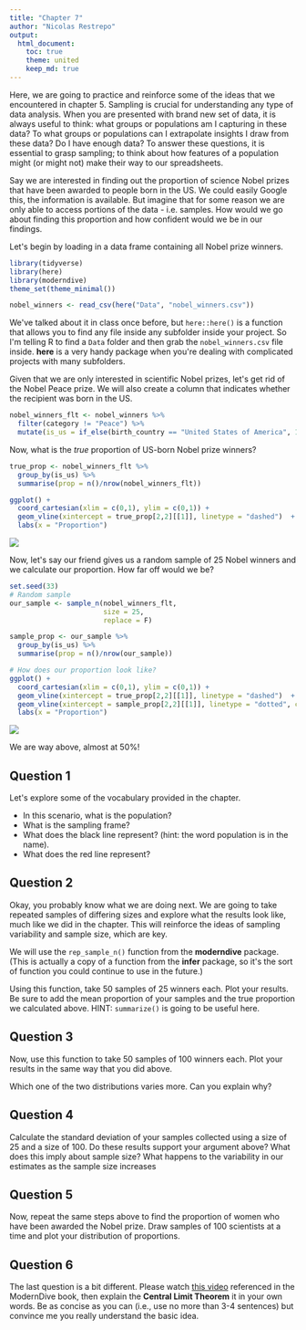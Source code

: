 ```yaml
---
title: "Chapter 7"
author: "Nicolas Restrepo"
output: 
  html_document: 
    toc: true
    theme: united
    keep_md: true
---
```




Here, we are going to practice and reinforce some of the ideas that we encountered in chapter 5. Sampling is crucial for understanding any type of data analysis. When you are presented with brand new set of data, it is always useful to think: what groups or populations am I capturing in these data? To what groups or populations can I extrapolate insights I draw from these data? Do I have enough data? To answer these questions, it is essential to grasp sampling; to think about how features of a population might (or might not) make their way to our spreadsheets. 

Say we are interested in finding out the proportion of science Nobel prizes that have been awarded to people born in the US. We could easily Google this, the information is available. But imagine that for some reason we are only able to access portions of the data - i.e. samples. How would we go about finding this proportion and how confident would we be in our findings. 

Let's begin by loading in a data frame containing all Nobel prize winners. 


```r
library(tidyverse)
library(here)
library(moderndive)
theme_set(theme_minimal())

nobel_winners <- read_csv(here("Data", "nobel_winners.csv"))
```

We've talked about it in class once before, but `here::here()` is a function that allows you to find any file inside any subfolder inside your project. So I'm telling R to find a `Data` folder and then grab the `nobel_winners.csv` file inside. **here** is a very handy package when you're dealing with complicated projects with many subfolders.

Given that we are only interested in scientific Nobel prizes, let's get rid of the Nobel Peace prize. We will also create a column that indicates whether the recipient was born in the US. 


```r
nobel_winners_flt <- nobel_winners %>% 
  filter(category != "Peace") %>% 
  mutate(is_us = if_else(birth_country == "United States of America", 1, 0))
```

Now, what is the *true* proportion of US-born Nobel prize winners?


```r
true_prop <- nobel_winners_flt %>% 
  group_by(is_us) %>% 
  summarise(prop = n()/nrow(nobel_winners_flt))

ggplot() + 
  coord_cartesian(xlim = c(0,1), ylim = c(0,1)) + 
  geom_vline(xintercept = true_prop[2,2][[1]], linetype = "dashed")  + 
  labs(x = "Proportion")
```

![](chapter_07_files/figure-html/unnamed-chunk-3-1.png)<!-- -->

Now, let's say our friend gives us a random sample of 25 Nobel winners and we calculate our proportion. How far off would we be? 


```r
set.seed(33)
# Random sample 
our_sample <- sample_n(nobel_winners_flt, 
                       size = 25, 
                       replace = F)

sample_prop <- our_sample %>% 
  group_by(is_us) %>% 
  summarise(prop = n()/nrow(our_sample))

# How does our proportion look like? 
ggplot() + 
  coord_cartesian(xlim = c(0,1), ylim = c(0,1)) + 
  geom_vline(xintercept = true_prop[2,2][[1]], linetype = "dashed")  + 
  geom_vline(xintercept = sample_prop[2,2][[1]], linetype = "dotted", col = "red") +
  labs(x = "Proportion")
```

![](chapter_07_files/figure-html/unnamed-chunk-4-1.png)<!-- -->

We are way above, almost at 50%! 

## Question 1 

Let's explore some of the vocabulary provided in the chapter. 
- In this scenario, what is the population? 
- What is the sampling frame? 
- What does the black line represent? (hint: the word population is in the name). 
- What does the red line represent? 

## Question 2 

Okay, you probably know what we are doing next. We are going to take repeated samples of differing sizes and explore what the results look like, much like we did in the chapter. This will reinforce the ideas of sampling variability and sample size, which are key. 

We will use the `rep_sample_n()` function from the **moderndive** package. (This is actually a copy of a function from the **infer** package, so it's the sort of function you could continue to use in the future.)

Using this function, take 50 samples of 25 winners each. Plot your results. Be sure to add the mean proportion of your samples and the true proportion we calculated above. HINT: `summarize()` is going to be useful here. 

## Question 3 

Now, use this function to take 50 samples of 100 winners each. Plot your results in the same way that you did above. 

Which one of the two distributions varies more. Can you explain why? 

## Question 4 

Calculate the standard deviation of your samples collected using a size of 25 and a size of 100. Do these results support your argument above? What does this imply about sample size? What happens to the variability in our estimates as the sample size increases 

## Question 5 

Now, repeat the same steps above to find the proportion of women who have been awarded the Nobel prize. Draw samples of 100 scientists at a time and plot your distribution of proportions.

## Question 6 

The last question is a bit different. Please watch [this video](https://www.youtube.com/watch?v=jvoxEYmQHNM) referenced in the ModernDive book, then explain the **Central Limit Theorem** it in your own words. Be as concise as you can (i.e., use no more than 3-4 sentences) but convince me you really understand the basic idea.
